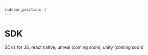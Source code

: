 ```yaml
---
sidebar_position: 2
---
```


# SDK

SDKs for JS, react native, unreal (coming soon), unity (coming soon)
